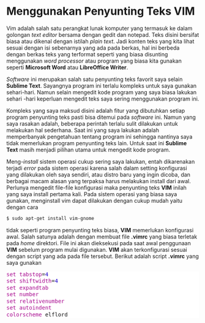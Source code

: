 Menggunakan Penyunting Teks VIM
===============================

Vim adalah salah satu perangkat lunak komputer yang termasuk ke dalam golongan
_text editor_ bersama dengan gedit dan notepad. Teks disini bersifat biasa atau
dikenal dengan istilah _plain text_. Jadi konten teks yang kita lihat sesuai
dengan isi sebenarnya yang ada pada berkas, hal ini berbeda dengan berkas teks
yang terformat seperti yang biasa disunting menggunakan _word processor_ atau 
program yang biasa kita gunakan seperti **Microsoft Word** atau 
**LibreOffice Writer**.

_Software_ ini merupakan salah satu penyunting teks favorit saya selain 
**Sublime Text**. Sayangnya program ini terlalu kompleks untuk saya gunakan
sehari-hari. Namun selain mengedit kode program yang saya biasa lakukan sehari
-hari keperluan mengedit teks saya sering menggunakan program ini.

Kompleks yang saya maksud disini adalah fitur yang dibutuhkan setiap program
penyunting teks pasti bisa ditemui pada _software_ ini. Namun yang saya rasakan
adalah, beberapa perintah terlalu sulit dilakukan untuk melakukan hal sederhana.
Saat ini yang saya lakukan adalah memperbanyak pengetahuan tentang program ini
sehingga nantinya saya tidak memerlukan program penyunting teks lain. Untuk saat
ini **Sublime Text** masih menjadi pilihan utama untuk mengedit kode program.

Meng-_install_ sistem operasi cukup sering saya lakukan, entah dikarenakan
terjadi _error_ pada sistem operasi karena salah dalam setting konfigurasi yang
dilakukan oleh saya sendiri, atau distro baru yang ingin dicoba, dan berbagai
macam alasan yang terpaksa harus melakukan install dari awal. Perlunya mengedit
file-file konfigurasi maka penyunting teks **VIM** inilah yang saya install
pertama kali. Pada sistem operasi yang biasa saya gunakan, menginstall vim dapat
dilakukan dengan cukup mudah yaitu dengan cara

```bash
$ sudo apt-get install vim-gnome
```

tidak seperti program penyunting teks biasa, **VIM** memerlukan konfigurasi awal.
Salah satunya adalah dengan membuat file **.vimrc** yang biasa terletak pada _home_
direktori. File ini akan dieksekusi pada saat awal penggunaan **VIM** sebelum program
mulai digunakan. **VIM** akan terkonfigurasi sesuai dengan script yang ada pada file
tersebut. Berikut adalah script **.vimrc** yang saya gunakan

<div class="highlight-wrapper">
<div class="highlight" style="background: #ffffff"><pre style="line-height: 125%"><span style="color: #A90D91">set</span> <span style="color: #A90D91">tabstop</span>=<span style="color: #1C01CE">4</span>
<span style="color: #A90D91">set</span> <span style="color: #A90D91">shiftwidth</span>=<span style="color: #1C01CE">4</span>
<span style="color: #A90D91">set</span> <span style="color: #A90D91">expandtab</span>
<span style="color: #A90D91">set</span> <span style="color: #A90D91">number</span>
<span style="color: #A90D91">set</span> <span style="color: #A90D91">relativenumber</span>
<span style="color: #A90D91">set</span> <span style="color: #A90D91">autoindent</span>
<span style="color: #A90D91">colorscheme</span> elflord
</pre></div>
</div>
